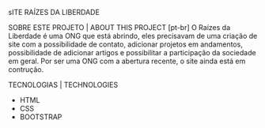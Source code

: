 sITE RAÍZES DA LIBERDADE 

SOBRE ESTE PROJETO | ABOUT THIS PROJECT
[pt-br]
O Raízes da Liberdade é uma ONG que está abrindo, eles precisavam de uma criação de site com a possibilidade de contato,  adicionar projetos em andamentos, possibilidade de adicionar artigos e possibilitar a participação da sociedade em geral. 
Por ser uma ONG com a abertura recente, o site ainda está em contrução. 

TECNOLOGIAS  | TECHNOLOGIES
* HTML
* CSS
* BOOTSTRAP
